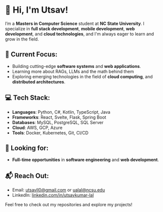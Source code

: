 # 👋 Hi, I'm Utsav!

I’m a **Masters in Computer Science** student at **NC State University**. I specialize in **full stack development**, **mobile development**, **web development**, and **cloud technologies**, and I'm always eager to learn and grow in the field.

## 🌱 Current Focus:
- Building cutting-edge **software systems** and **web applications**.
- Learning more about RAGs, LLMs and the math behind them
- Exploring emerging technologies in the field of **cloud computing**, and **distributed architectures**.

## 💻 Tech Stack:
- **Languages**: Python, C#, Kotlin, TypeScript, Java
- **Frameworks**: React, Svelte, Flask, Spring Boot
- **Databases**: MySQL, PostgreSQL, SQL Server
- **Cloud**: AWS, GCP, Azure
- **Tools**: Docker, Kubernetes, Git, CI/CD

## 🎯 Looking for:
- **Full-time opportunities** in **software engineering** and **web development**.

## 📬 Reach Out:
- Email: [utsavll0@gmail.com](mailto:utsavll0@gmail.com) or [ualal@ncsu.edu](mailto:ualal@ncsu.edu)
- LinkedIn: [linkedin.com/in/utsavkumar-lal](https://www.linkedin.com/in/utsavkumar-lal/)

Feel free to check out my repositories and explore my projects!

<!---
utsavll0/utsavll0 is a ✨ special ✨ repository because its `README.md` (this file) appears on your GitHub profile.
You can click the Preview link to take a look at your changes.
--->
